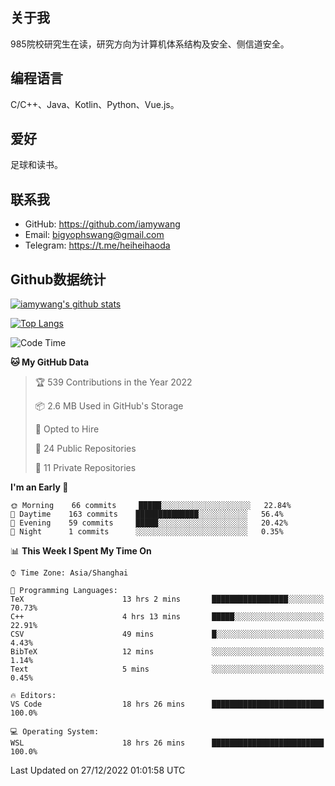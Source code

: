 ## 关于我

985院校研究生在读，研究方向为计算机体系结构及安全、侧信道安全。

## 编程语言

C/C++、Java、Kotlin、Python、Vue.js。

## 爱好

足球和读书。

## 联系我

- GitHub: https://github.com/iamywang
- Email: bigyophswang@gmail.com
- Telegram: https://t.me/heiheihaoda

## Github数据统计

[![iamywang's github stats](https://github-readme-stats.vercel.app/api?username=iamywang&count_private=true&show_icons=true)]()

[![Top Langs](https://github-readme-stats.vercel.app/api/top-langs/?username=iamywang&layout=compact)]()

<!--START_SECTION:waka-->
![Code Time](http://img.shields.io/badge/Code%20Time-646%20hrs%2038%20mins-blue)

**🐱 My GitHub Data** 

> 🏆 539 Contributions in the Year 2022
 > 
> 📦 2.6 MB Used in GitHub's Storage 
 > 
> 💼 Opted to Hire
 > 
> 📜 24 Public Repositories 
 > 
> 🔑 11 Private Repositories  
 > 
**I'm an Early 🐤** 

```text
🌞 Morning    66 commits     █████░░░░░░░░░░░░░░░░░░░░   22.84% 
🌆 Daytime    163 commits    ██████████████░░░░░░░░░░░   56.4% 
🌃 Evening    59 commits     █████░░░░░░░░░░░░░░░░░░░░   20.42% 
🌙 Night      1 commits      ░░░░░░░░░░░░░░░░░░░░░░░░░   0.35%

```


📊 **This Week I Spent My Time On** 

```text
⌚︎ Time Zone: Asia/Shanghai

💬 Programming Languages: 
TeX                      13 hrs 2 mins       █████████████████░░░░░░░░   70.73% 
C++                      4 hrs 13 mins       █████░░░░░░░░░░░░░░░░░░░░   22.91% 
CSV                      49 mins             █░░░░░░░░░░░░░░░░░░░░░░░░   4.43% 
BibTeX                   12 mins             ░░░░░░░░░░░░░░░░░░░░░░░░░   1.14% 
Text                     5 mins              ░░░░░░░░░░░░░░░░░░░░░░░░░   0.45%

🔥 Editors: 
VS Code                  18 hrs 26 mins      █████████████████████████   100.0%

💻 Operating System: 
WSL                      18 hrs 26 mins      █████████████████████████   100.0%

```


 Last Updated on 27/12/2022 01:01:58 UTC
<!--END_SECTION:waka-->
